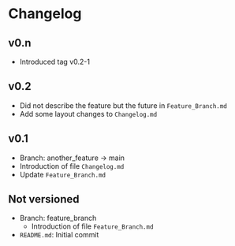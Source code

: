 # Changelog

## v0.n
  * Introduced tag v0.2-1

## v0.2
  * Did not describe the feature but the future in `Feature_Branch.md`
  * Add some layout changes to `Changelog.md`

## v0.1
  * Branch: another_feature -> main
  * Introduction of file `Changelog.md`
  * Update `Feature_Branch.md`

## Not versioned
  * Branch: feature_branch
    * Introduction of file `Feature_Branch.md` 
  * `README.md`: Initial commit
